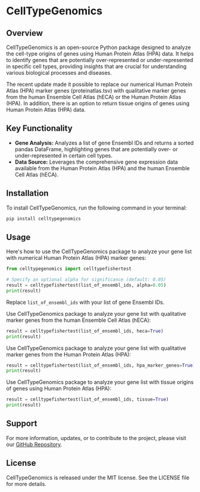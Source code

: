 # CellTypeGenomics

## Overview
CellTypeGenomics is an open-source Python package designed to analyze the cell-type origins of genes using Human Protein Atlas (HPA) data. It helps to identify genes that are potentially over-represented or under-represented in specific cell types, providing insights that are crucial for understanding various biological processes and diseases.

The recent update made it possible to replace our numerical Human Protein Atlas (HPA) marker genes (proteinatlas.tsv) with qualitative marker genes from the human Ensemble Cell Atlas (hECA) or the Human Protein Atlas (HPA). In addition, there is an option to return tissue origins of genes using Human Protein Atlas (HPA) data.

## Key Functionality
- **Gene Analysis:** Analyzes a list of gene Ensembl IDs and returns a sorted pandas DataFrame, highlighting genes that are potentially over- or under-represented in certain cell types.
- **Data Source:** Leverages the comprehensive gene expression data available from the Human Protein Atlas (HPA) and the human Ensemble Cell Atlas (hECA).

## Installation
To install CellTypeGenomics, run the following command in your terminal:
```bash
pip install celltypegenomics
```

## Usage
Here's how to use the CellTypeGenomics package to analyze your gene list with numerical Human Protein Atlas (HPA) marker genes:

```python
from celltypegenomics import celltypefishertest

# Specify an optional alpha for significance (default: 0.05)
result = celltypefishertest(list_of_ensembl_ids, alpha=0.05)
print(result)
```
Replace `list_of_ensembl_ids` with your list of gene Ensembl IDs.

Use CellTypeGenomics package to analyze your gene list with qualitative marker genes from the human Ensemble Cell Atlas (hECA):

```python
result = celltypefishertest(list_of_ensembl_ids, heca=True)
print(result)
```

Use CellTypeGenomics package to analyze your gene list with qualitative marker genes from the Human Protein Atlas (HPA):

```python
result = celltypefishertest(list_of_ensembl_ids, hpa_marker_genes=True)
print(result)
```

Use CellTypeGenomics package to analyze your gene list with tissue origins of genes using Human Protein Atlas (HPA):

```python
result = celltypefishertest(list_of_ensembl_ids, tissue=True)
print(result)
```

## Support
For more information, updates, or to contribute to the project, please visit our [GitHub Repository](https://github.com/Zyron/CellTypeGenomics).

## License
CellTypeGenomics is released under the MIT license. See the LICENSE file for more details.
